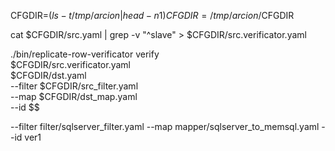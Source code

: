 CFGDIR=$( ls -t /tmp/arcion | head -n 1 )
CFGDIR=/tmp/arcion/$CFGDIR

cat $CFGDIR/src.yaml | grep -v "^slave" > $CFGDIR/src.verificator.yaml

./bin/replicate-row-verificator verify \
$CFGDIR/src.verificator.yaml \
$CFGDIR/dst.yaml \
--filter $CFGDIR/src_filter.yaml \
--map $CFGDIR/dst_map.yaml \
--id $$

--filter filter/sqlserver_filter.yaml --map mapper/sqlserver_to_memsql.yaml --id ver1